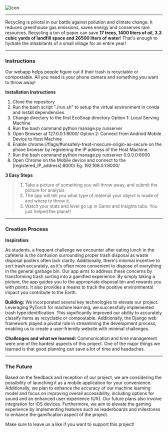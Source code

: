 ![Icon](https://media.discordapp.net/attachments/1175270205388226630/1175516912894099526/Capture-removebg-preview.png?ex=656b8470&is=65590f70&hm=4b23a97a1c6b9f278be8c5dbbbc7627fcdad1685de885dab9a2811d50c971ad2&=&width=651&height=598)

---
Recycling is pivotal in our battle against pollution and climate change. It reduces greenhouse gas emissions, saves energy and conserves rare resources. Recycling a ton of paper can save **17 trees, 1400 liters of oil, 3.3 cubic yards of landfill space and 26500 liters of water**! That's enough to hydrate the inhabitants of a small village for an entire year! 

---
### Instructions
Our webapp helps people figure out if their trash is recyclable or compostable. All you need is your phone camera and something you want to throw away!

**Installation Instructions**
1. Clone the repository
2. Run the bash script "./run.sh" to setup the virtual environment in conda and install dependencies.
3. Change directory to the first EcoSnap directory
Option 1: Local Serving Machine
4. Run the bash command python manage.py runserver
5.  Open Browser at 127.0.0.1:8000/
Option 2: Connect from Android Mobile Device to Host Machine
4.  Enable chrome://flags/#unsafely-treat-insecure-origin-as-secure on the phone browser by registering the IP address of the Host Machine.
5. Run the bash command python manage.py runserver 0.0.0.0:8000
6. Open Chrome on the Mobile device and connect to the [registered_IP_address]:8000/
Eg. 192.168.0.1:8000/

**3 Easy Steps**
> 1. Take a picture of something you will throw away, and submit the picture for analysis
> 2. The app will tell you what type of material your object is made of and where to throw it.
> 3. Watch your stats and level go up in Game and Insights tabs.
You just helped the planet!

---
### Creation Process

**Inspiration:**

As students, a frequent challenge we encounter after eating lunch in the cafeteria is the confusion surrounding proper trash disposal as waste disposal posters often lack clarity. Additionally, there's minimal incentive to sort trash accurately, as it's often more convenient to dispose of everything in the general garbage bin. Our app aims to address these concerns by transforming trash sorting into a gamified experience. By simply taking a picture, the app guides you to the appropriate disposal bin and rewards you with points. It also provides a means to track the positive environmental impact you contribute to the Earth.

**Building:**
We incorporated several key technologies to elevate our project. Leveraging PyTorch for machine learning, we successfully implemented trash type identification. This significantly improved our ability to accurately classify items as recyclable or compostable. Additionally, the Django web framework played a pivotal role in streamlining the development process, enabling us to create a user-friendly website with minimal challenges.

**Challenges and what we learned:**
Communication and time management were one of the hardest aspects of this project. One of the major things we learned is that good planning can save a lot of time and headaches.  

---
### The Future

Based on the feedback and reception of our project, we are considering the possibility of launching it as a mobile application for your convenience. Additionally, we plan to enhance the accuracy of our machine learning model and focus on improving overall accessibility, including options for sound and an enhanced user experience (UX). Our future plans also involve integration for iOS devices. Furthermore, we aim to elevate the gaming experience by implementing features such as leaderboards and milestones to enhance the gamification aspect of the project.

Make sure to leave us a like if you want to support this project!
